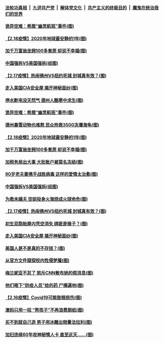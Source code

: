

####  [法轮功真相](../../../../basic/blob/master/README.md?t=02191001) &nbsp;|&nbsp; [九评共产党](../../../../9ping.md/blob/master/README.md?t=02191001) &nbsp;|&nbsp; [解体党文化](../../../../jtdwh.md/blob/master/README.md?t=02191001)  &nbsp;|&nbsp; [共产主义的终极目的](../../../../gczydzjmd.md/blob/master/README.md?t=02191001) &nbsp;|&nbsp; [魔鬼在统治我们的世界](../../../../mgztzwmdsj.md/blob/master/README.md?t=02191001) 

#### [诡异空难：希腊“幽灵航班”事件(图)](../pages/p3/962974.md?t=02191001) 

#### [【2.18疫情】2020年地球最安静的1年(图)](../pages/p3/962968.md?t=02191001) 

#### [加千万富翁坐拥100多套房 却说不幸福(图)](../pages/p3/962963.md?t=02191001) 

#### [中国强拆VS美国强拆(组图)](../pages/p3/962880.md?t=02191001) 

#### [【2.17疫情】热闹佛州VS纽约死城 封城真有效？(图)](../pages/p3/962857.md?t=02191001) 

#### [走入美国CIA安全屋 揭开神秘面纱(图)](../pages/p3/962850.md?t=02191001) 

#### [停水断电没天然气 德州人酷寒中求生(图)](../pages/p3/962999.md?t=02191001) 

#### [诡异空难：希腊“幽灵航班”事件(图)](../pages/p3/962974.md?t=02191001) 

#### [德州暴雪动物也难熬 民众抢救3500冻僵海龟(图)](../pages/p3/962975.md?t=02191001) 

#### [【2.18疫情】2020年地球最安静的1年(图)](../pages/p3/962968.md?t=02191001) 

#### [加千万富翁坐拥100多套房 却说不幸福(图)](../pages/p3/962963.md?t=02191001) 

#### [加税务局出大事 大批账户被莫名冻结(图)](../pages/p3/962957.md?t=02191001) 

#### [90岁老夫妻携手战胜病毒 这样的爱情太治愈(图)](../pages/p3/962950.md?t=02191001) 

#### [中国强拆VS美国强拆(组图)](../pages/p3/962880.md?t=02191001) 

#### [为救未婚夫 空姐投身火海烧成火球命危(图)](../pages/p3/962888.md?t=02191001) 

#### [【2.17疫情】热闹佛州VS纽约死城 封城真有效？(图)](../pages/p3/962857.md?t=02191001) 

#### [初生双胞胎屋内凭空消失 绑匪是猴子？(图)](../pages/p3/962855.md?t=02191001) 

#### [走入美国CIA安全屋 揭开神秘面纱(图)](../pages/p3/962850.md?t=02191001) 

#### [美国人是不是真的不存钱？(图)](../pages/p3/962632.md?t=02191001) 

#### [从官方文件窥探校内性侵梦魇(图)](../pages/p3/962782.md?t=02191001) 

#### [梅兰妮亚不忍了 怒斥CNN散布她的假消息(图)](../pages/p3/962816.md?t=02191001) 

#### [他们喝下“防疫人员”给的药 尸横遍地(图)](../pages/p3/962744.md?t=02191001) 

#### [【2.16疫情】Covid19可能致眼损伤(图)](../pages/p3/962757.md?t=02191001) 

#### [澳妈只用一招 “熊孩子”不再浪费厕纸(图)](../pages/p3/962756.md?t=02191001) 

#### [买不到就自己造 男子用冰雕出限量法拉利(图)](../pages/p3/962748.md?t=02191001) 

#### [加妇连续60年收神秘情人卡 直至这天……(图)](../pages/p3/962721.md?t=02191001) 

